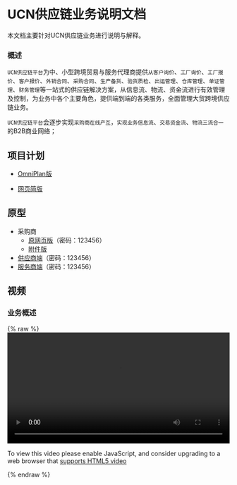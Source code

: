 # UCN供应链业务说明文档

本文档主要针对UCN供应链业务进行说明与解释。

### 概述

`UCN供应链平台`为中、小型跨境贸易与服务代理商提供`从客户询价`、`工厂询价`、`工厂报价`、`客户报价`、`外销合同`、`采购合同`、`生产备货`、`验货质检`、`出运管理`、`仓库管理`、`单证管理`、`财务管理`等一站式的供应链解决方案，从信息流、物流、资金流进行有效管理及控制，为业务中各个主要角色，提供端到端的各类服务，全面管理大贸跨境供应链业务。

`UCN供应链平台`会逐步实现`采购商在线产互`，`实现业务信息流`、`交易资金流`、`物流三流合一`的B2B商业网络；

## 项目计划

* [OmniPlan版](/assets/Plan/index.html)

* [网页简版](https://shimo.im/sheet/Z7dTySowyCE5J7AA/)

## 原型

* 采购商
  * [原网页版](https://axhub.im/pro/282c989ac491f80f)（密码：123456）
  * [附件版](/assets/Prototype/index.html)     
* [供应商端](https://axhub.im/pro/7ea34a55779f8db6)（密码：123456）
* [服务商端](https://axhub.im/pro/86afd076482af3cf)（密码：123456）

## 视频
### 业务概述

{% raw %}
<video id="my-video" class="video-js" controls preload="auto" width="100%"
 data-setup='{"aspectRatio":"16:9"}'>
  <source src="/assets/VID_20180313_174613.mp4" type='video/mp4' >
  <p class="vjs-no-js">
    To view this video please enable JavaScript, and consider upgrading to a web browser that
    <a href="http://videojs.com/html5-video-support/" target="_blank">supports HTML5 video</a>
  </p>
</video>
{% endraw %}



